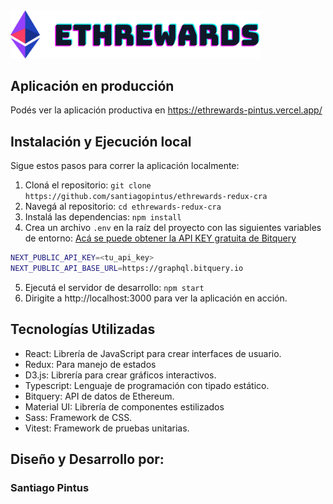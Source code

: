 <!-- LOGO -->
<a href="https://ethrewards-pintus.vercel.app/">
  <img src="./src/eth-logo.svg" alt="Logo de EthRewards" width="400">
</a>

## Aplicación en producción

Podés ver la aplicación productiva en https://ethrewards-pintus.vercel.app/

## Instalación y Ejecución local

Sigue estos pasos para correr la aplicación localmente:

1. Cloná el repositorio:
   `git clone https://github.com/santiagopintus/ethrewards-redux-cra`
2. Navegá al repositorio:
   `cd ethrewards-redux-cra`
3. Instalá las dependencias:
   `npm install`
4. Crea un archivo `.env` en la raíz del proyecto con las siguientes variables de entorno:
   [Acá se puede obtener la API KEY gratuita de Bitquery](https://account.bitquery.io/user/api_v1/api_keys)

```bash
NEXT_PUBLIC_API_KEY=<tu_api_key>
NEXT_PUBLIC_API_BASE_URL=https://graphql.bitquery.io
```

5. Ejecutá el servidor de desarrollo:
   `npm start`
6. Dirigite a http://localhost:3000 para ver la aplicación en acción.

## Tecnologías Utilizadas

- React: Librería de JavaScript para crear interfaces de usuario.
- Redux: Para manejo de estados
- D3.js: Librería para crear gráficos interactivos.
- Typescript: Lenguaje de programación con tipado estático.
- Bitquery: API de datos de Ethereum.
- Material UI: Librería de componentes estilizados
- Sass: Framework de CSS.
- Vitest: Framework de pruebas unitarias.

## Diseño y Desarrollo por:

### Santiago Pintus
